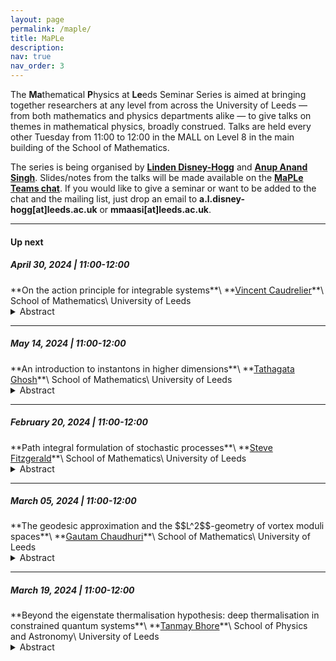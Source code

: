 ```yaml
---
layout: page
permalink: /maple/
title: MaPLe
description:
nav: true
nav_order: 3
---
```


The **Ma**thematical **P**hysics at **Le**eds Seminar Series is aimed at bringing together researchers at any level from across the University of Leeds — from both mathematics and physics departments alike — to give talks on themes in mathematical physics, broadly construed. Talks are held every other Tuesday from 11:00 to 12:00 in the MALL on Level 8 in the main building of the School of Mathematics.

The series is being organised by **<a href="https://eps.leeds.ac.uk/maths/staff/14138/dr-linden-disney-hogg" target="_self">Linden Disney-Hogg</a>** and **<a href="https://anupanand.space/" target="_self">Anup Anand Singh</a>**. Slides/notes from the talks will be made available on the **<a href="https://teams.microsoft.com/_#/files/19:6744754bd5754d0294a5d896b2203e8a@thread.v2?ctx=chat" target="_self">MaPLe Teams chat</a>**. If you would like to give a seminar or want to be added to the chat and the mailing list, just drop an email to **a.l.disney-hogg[at]leeds.ac.uk** or **mmaasi[at]leeds.ac.uk**.

<hr>

<h4> Up next </h4>

<h5>April 30, 2024 | 11:00-12:00 </h5>
**On the action principle for integrable systems**\
**<a href="https://eps.leeds.ac.uk/maths/staff/4011/dr-vincent-caudrelier" target="_self">Vincent Caudrelier</a>**\
School of Mathematics\
University of Leeds

<details>
<summary>Abstract</summary>

The principle of least action associated to Lagrangians is a fundamental notion in many areas of science. Its alter ego, the Hamiltonian formalism, is just as fundamental. In many instances, one can pass from one to the other (Legendre transform) and choose what is best suited to the task at hand. A famous development of the 20th century is quantum mechanics, where one saw the Lagrangian formulation come back in full force with Feynman's breakthrough after canonical quantisation based on the Hamiltonian formalism had been the method of reference since the birth of the theory. When it comes to integrable systems, which possess a large amount of symmetries, the picture has been skewed towards the Hamiltonian formulation where the Liouville-Arnold theorem plays a crucial role. It was only in 2009, here in Leeds, that a Lagrangian framework emerged which encodes integrability via a generalised variational principle. I will present this framework and illustrate it in the simplest context of finite-dimensional systems (classical mechanics). I will sketch how the main ideas go over to field theory. Finally, I will briefly touch upon an important motivation for this programme: the quantisation of integrable systems via Feynman's path integral.

</details>

<hr>

<h5>May 14, 2024 | 11:00-12:00 </h5>
**An introduction to instantons in higher dimensions**\
**<a href="https://eps.leeds.ac.uk/maths/pgr/8675/tathagata-ghosh" target="_self">Tathagata Ghosh</a>**\
School of Mathematics\
University of Leeds

<details>
<summary>Abstract</summary>

TBA

</details>

<hr>

<h5>February 20, 2024 | 11:00-12:00 </h5>
**Path integral formulation of stochastic processes**\
**<a href="https://eps.leeds.ac.uk/maths/staff/4022/dr-steve-fitzgerald" target="_self">Steve Fitzgerald</a>**\
School of Mathematics\
University of Leeds

<details>
<summary>Abstract</summary>

Traditionally, stochastic processes are modelled one of two ways: a continuum Fokker-Planck approach, where a PDE is solved to determine the time evolution of the probability density, or a Langevin approach, where the SDE describing the system is sampled, and multiple simulations are used to collect statistics. There is also a third way: the functional or <i>path</i> integral. Originally developed by Wiener in the 1920s to model Brownian motion, path integrals were famously applied to quantum mechanics by Feynman in the 1950s. However, they also have much to offer to classical stochastic processes (and statistical physics).  

<br><br>

In this talk, I will introduce the formalism at a physicist’s level of rigour, and focus on determining the dominant contribution to the path integral when the noise is weak. There exists a remarkable correspondence between the most-probable stochastic paths and Hamiltonian dynamics in an effective potential [1, 2]. I will then discuss some applications as time permits, including reaction pathways conditioned on finite time [2]. We demonstrate that the most probable pathway at a finite time may be very different from the usual minimum energy path used to calculate the average reaction rate.  

<br><br>

[1] Ge, Hao, and Qian, Hong. <i>Int. J. Mod. Phys.</i> <b>B 26.24</b> 1230012 (2012)    
<br>
[2] Fitzgerald, Steve, et al. <i>J. Chem. Phys.</i> <b>158</b>.12 (2023)

</details>

<hr>

<h5>March 05, 2024 | 11:00-12:00 </h5>
**The geodesic approximation and the $$L^2$$-geometry of vortex moduli spaces**\
**<a href="https://eps.leeds.ac.uk/maths/pgr/10184/gautam-chaudhuri" target="_self">Gautam Chaudhuri</a>**\
School of Mathematics\
University of Leeds

<details>
<summary>Abstract</summary>

The geodesic approximation is a method by which the low-energy/non-relativistic dynamics of solitons in a classical field theory are modelled by geodesics on a related <i>moduli space</i>. In practical terms, this reduces the problem of understanding soliton dynamics to studying the Riemannian geometry of the associated moduli space, often a more tractable problem. The moduli space constructed is also an object worthy of study in its own right, possessing canonical geometric structures beyond the Riemannian metric which can affect the soliton dynamics.

<br><br>

In this talk, I will introduce the geodesic approximation in the particular context of the dynamics of vortices in Abelian Yang-Mills-Higgs theory.
We will begin with a brief overview of Abelian YMH theory and the existence of vortex solitons, moving onto the existence and structure of static vortex moduli spaces, and the validity of the geodesic approximation in the low-energy regime. The second half of the talk will focus on finer details about the vortex moduli space including the construction of the <i>L</i>²-metric and some key geometric properties. Time permitting, we will mention some new results on how the vortex metric can itself be approximated in certain parametric limits.

</details>

<hr>

<h5>March 19, 2024 | 11:00-12:00 </h5>
**Beyond the eigenstate thermalisation hypothesis: deep thermalisation in constrained quantum systems**\
**<a href="https://eps.leeds.ac.uk/physics/pgr/11864/tanmay-bhore" target="_self">Tanmay Bhore</a>**\
School of Physics and Astronomy\
University of Leeds

<details>
<summary>Abstract</summary>

The Eigenstate Thermalisation Hypothesis (ETH) is a powerful conjecture that explains the emergence of thermodynamics in isolated quantum systems. By postulating a connection between random matrix ensembles and deterministic unitary dynamics, ETH postulates that the reduced density matrix of a generic quantum system evolves to the universal form of a Gibbs ensemble. Then, "thermalisation" occurs as entanglement builds up between a subsystem and its complement.

<br><br>

Performing measurements on a complementary subsystem, however, can reveal finer nuances in the system's ability to thermalise. This concept, dubbed as "deep thermalisation", promises to generalize ETH and has been recently realised in experiments on Rydberg atom arrays [1, 2]. In this talk, I will give a brief introduction to ETH and introduce this new formalism. I will also present the idea that systems which look "thermal" in the ETH sense can be highly "non-thermal" when probed through the lens of deep thermalisation [3]. This finding will be illustrated on several constrained models that describe slow relaxation in quantum glasses and quantum many-body scars in Rydberg atom arrays.

<br><br>

[1] <a href="https://journals.aps.org/prxquantum/abstract/10.1103/PRXQuantum.4.010311" target="_self">https://journals.aps.org/prxquantum/abstract/10.1103/PRXQuantum.4.010311</a>   
<br>
[2] <a href="https://www.nature.com/articles/s41586-022-05442-1" target="_self">https://www.nature.com/articles/s41586-022-05442-1</a>
<br>
[3] <a href="https://journals.aps.org/prb/abstract/10.1103/PhysRevB.108.104317" target="_self">https://journals.aps.org/prb/abstract/10.1103/PhysRevB.108.104317</a>

</details>

